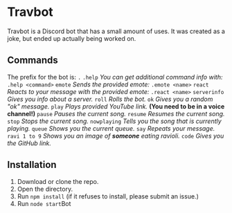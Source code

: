 # Travbot
Travbot is a Discord bot that has a small amount of uses. It was created as a joke, but ended up actually being worked on.
## Commands
The prefix for the bot is: `.`
`.help` *You can get additional command info with:* `.help <command>`
`emote` *Sends the provided emote:* `.emote <name>`
`react` *Reacts to your message with the provided emote:* `.react <name>`
`serverinfo`  *Gives you info about a server.*
`roll`  *Rolls the bot.*
`ok`  *Gives you a random "ok" message.*
`play`  *Plays provided YouTube link.* **(You need to be in a voice channel!)**
`pause`  *Pauses the current song.*
`resume`  *Resumes the current song.*
`stop`  *Stops the current song.*
`nowplaying`  *Tells you the song that is currently playing.*
`queue`  *Shows you the current queue.*
`say` *Repeats your message.* 
`ravi 1 to 9`  *Shows you an image of* ***someone*** *eating ravioli.*
`code` *Gives you the GitHub link.*
## Installation
1. Download or clone the repo.
2. Open the directory.
3. Run `npm install` (if it refuses to install, please submit an issue.)
4. Run `node start`Bot
<!--stackedit_data:
eyJoaXN0b3J5IjpbOTA1OTk1MDU2XX0=
-->
